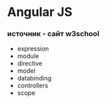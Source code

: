 # Angular JS

### источник - сайт w3school

+ expression
+ module
+ directive
+ model
+ databinding
+ controllers
+ scope